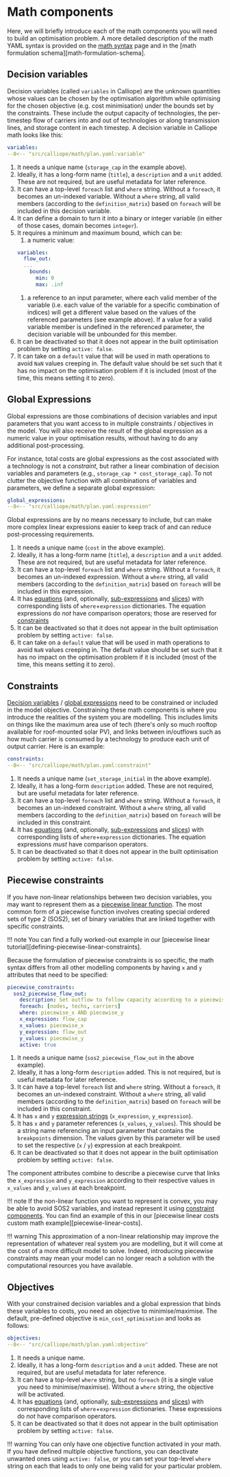 
# Math components

Here, we will briefly introduce each of the math components you will need to build an optimisation problem.
A more detailed description of the math YAML syntax is provided on the [math syntax](syntax.md) page and in the [math formulation schema][math-formulation-schema].

## Decision variables

Decision variables (called `variables` in Calliope) are the unknown quantities whose values can be chosen by the optimisation algorithm while optimising for the chosen objective (e.g. cost minimisation) under the bounds set by the constraints.
These include the output capacity of technologies, the per-timestep flow of carriers into and out of technologies or along transmission lines, and storage content in each timestep.
A decision variable in Calliope math looks like this:

```yaml
variables:
--8<-- "src/calliope/math/plan.yaml:variable"
```

1. It needs a unique name (`storage_cap` in the example above).
1. Ideally, it has a long-form name (`title`), a `description` and a `unit` added.
These are not required, but are useful metadata for later reference.
1. It can have a top-level `foreach` list and `where` string.
Without a `foreach`, it becomes an un-indexed variable.
Without a `where` string, all valid members (according to the `definition_matrix`) based on `foreach` will be included in this decision variable.
1. It can define a domain to turn it into a binary or integer variable (in either of those cases, domain becomes `integer`).
1. It requires a minimum and maximum bound, which can be:
    1. a numeric value:
    ```yaml
    variables:
      flow_out:
      ...
        bounds:
          min: 0
          max: .inf
    ```
    1. a reference to an input parameter, where each valid member of the variable (i.e. each value of the variable for a specific combination of indices) will get a different value based on the values of the referenced parameters (see example above).
    If a value for a valid variable member is undefined in the referenced parameter, the decision variable will be unbounded for this member.
1. It can be deactivated so that it does not appear in the built optimisation problem by setting `active: false`.
1. It can take on a `default` value that will be used in math operations to avoid `NaN` values creeping in.
The default value should be set such that it has no impact on the optimisation problem if it is included (most of the time, this means setting it to zero).

## Global Expressions

Global expressions are those combinations of decision variables and input parameters that you want access to in multiple constraints / objectives in the model.
You will also receive the result of the global expression as a numeric value in your optimisation results, without having to do any additional post-processing.

For instance, total costs are global expressions as the cost associated with a technology is not a _constraint_, but rather a linear combination of decision variables and parameters (e.g., `storage_cap * cost_storage_cap`).
To not clutter the objective function with all combinations of variables and parameters, we define a separate global expression:

```yaml
global_expressions:
--8<-- "src/calliope/math/plan.yaml:expression"
```

Global expressions are by no means necessary to include, but can make more complex linear expressions easier to keep track of and can reduce post-processing requirements.

1. It needs a unique name (`cost` in the above example).
1. Ideally, it has a long-form name (`title`), a `description` and a `unit` added.
These are not required, but are useful metadata for later reference.
1. It can have a top-level `foreach` list and `where` string.
Without a `foreach`, it becomes an un-indexed expression.
Without a `where` string, all valid members (according to the `definition_matrix`) based on `foreach` will be included in this expression.
1. It has [equations](syntax.md#equations) (and, optionally, [sub-expressions](syntax.md#sub-expressions) and [slices](syntax.md#slices)) with corresponding lists of `where`+`expression` dictionaries.
The equation expressions do _not_ have comparison operators; those are reserved for [constraints](#constraints)
1. It can be deactivated so that it does not appear in the built optimisation problem by setting `active: false`.
1. It can take on a `default` value that will be used in math operations to avoid `NaN` values creeping in.
The default value should be set such that it has no impact on the optimisation problem if it is included (most of the time, this means setting it to zero).

## Constraints

[Decision variables](#decision-variables) / [global expressions](#global-expressions) need to be constrained or included in the model objective.
Constraining these math components is where you introduce the realities of the system you are modelling.
This includes limits on things like the maximum area use of tech (there's only so much rooftop available for roof-mounted solar PV), and links between in/outflows such as how much carrier is consumed by a technology to produce each unit of output carrier.
Here is an example:

```yaml
constraints:
--8<-- "src/calliope/math/plan.yaml:constraint"
```

1. It needs a unique name (`set_storage_initial` in the above example).
1. Ideally, it has a long-form `description` added.
These are not required, but are useful metadata for later reference.
1. It can have a top-level `foreach` list and `where` string.
Without a `foreach`, it becomes an un-indexed constraint.
Without a `where` string, all valid members (according to the `definition_matrix`) based on `foreach` will be included in this constraint.
1. It has [equations](syntax.md#equations) (and, optionally, [sub-expressions](syntax.md#sub-expressions) and [slices](syntax.md#slices)) with corresponding lists of `where`+`expression` dictionaries.
The equation expressions _must_ have comparison operators.
1. It can be deactivated so that it does not appear in the built optimisation problem by setting `active: false`.

## Piecewise constraints

If you have non-linear relationships between two decision variables, you may want to represent them as a [piecewise linear function](https://en.wikipedia.org/wiki/Piecewise_linear_function).
The most common form of a piecewise function involves creating special ordered sets of type 2 (SOS2), set of binary variables that are linked together with specific constraints.

!!! note
    You can find a fully worked-out example in our [piecewise linear tutorial][defining-piecewise-linear-constraints].

Because the formulation of piecewise constraints is so specific, the math syntax differs from all other modelling components by having `x` and `y` attributes that need to be specified:

```yaml
piecewise_constraints:
  sos2_piecewise_flow_out:
    description: Set outflow to follow capacity according to a piecewise curve.
    foreach: [nodes, techs, carriers]
    where: piecewise_x AND piecewise_y
    x_expression: flow_cap
    x_values: piecewise_x
    y_expression: flow_out
    y_values: piecewise_y
    active: true
```

1. It needs a unique name (`sos2_piecewise_flow_out` in the above example).
1. Ideally, it has a long-form `description` added.
This is not required, but is useful metadata for later reference.
1. It can have a top-level `foreach` list and `where` string.
Without a `foreach`, it becomes an un-indexed constraint.
Without a `where` string, all valid members (according to the `definition_matrix`) based on `foreach` will be included in this constraint.
1. It has `x` and `y` [expression strings](syntax.md#expression-strings) (`x_expression`, `y_expression`).
1. It has `x` and `y` parameter references (`x_values`, `y_values`).
This should be a string name referencing an input parameter that contains the `breakpoints` dimension.
The values given by this parameter will be used to set the respective (`x` / `y`) expression at each breakpoint.
1. It can be deactivated so that it does not appear in the built optimisation problem by setting `active: false`.

The component attributes combine to describe a piecewise curve that links the `x_expression` and `y_expression` according to their respective values in `x_values` and `y_values` at each breakpoint.

!!! note
    If the non-linear function you want to represent is convex, you may be able to avoid SOS2 variables, and instead represent it using [constraint components](#constraints).
    You can find an example of this in our [piecewise linear costs custom math example][piecewise-linear-costs].

!!! warning
    This approximation of a non-linear relationship may improve the representation of whatever real system you are modelling, but it will come at the cost of a more difficult model to solve.
    Indeed, introducing piecewise constraints may mean your model can no longer reach a solution with the computational resources you have available.

## Objectives

With your constrained decision variables and a global expression that binds these variables to costs, you need an objective to minimise/maximise. The default, pre-defined objective is `min_cost_optimisation` and looks as follows:

```yaml
objectives:
--8<-- "src/calliope/math/plan.yaml:objective"
```

1. It needs a unique name.
1. Ideally, it has a long-form `description` and a `unit` added.
These are not required, but are useful metadata for later reference.
1. It can have a top-level `where` string, but no `foreach` (it is a single value you need to minimise/maximise).
Without a `where` string, the objective will be activated.
1. It has [equations](syntax.md#equations) (and, optionally, [sub-expressions](syntax.md#sub-expressions) and [slices](syntax.md#slices)) with corresponding lists of `where`+`expression` dictionaries.
These expressions do _not_ have comparison operators.
1. It can be deactivated so that it does not appear in the built optimisation problem by setting `active: false`.

!!! warning
    You can only have one objective function activated in your math.
    If you have defined multiple objective functions, you can deactivate unwanted ones using `active: false`, or you can set your top-level `where` string on each that leads to only one being valid for your particular problem.
